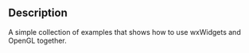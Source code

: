 ## Description

A simple collection of examples that shows how to use wxWidgets and OpenGL together.
